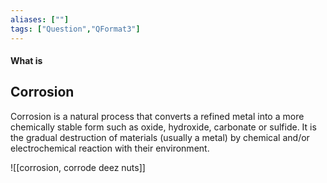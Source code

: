 ```yaml
---
aliases: [""]
tags: ["Question","QFormat3"]
---
```


#### What is
## Corrosion

Corrosion is a natural process that converts a refined metal into a more chemically stable form such as oxide, hydroxide, carbonate or sulfide. It is the gradual destruction of materials (usually a metal) by chemical and/or electrochemical reaction with their environment.

![[corrosion, corrode deez nuts]]
